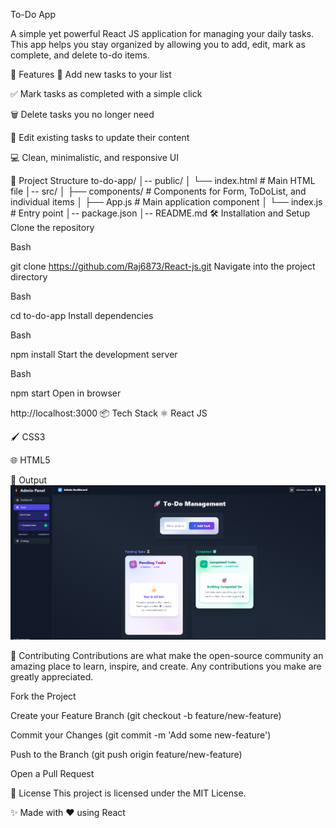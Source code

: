To-Do App

A simple yet powerful React JS application for managing your daily tasks. This app helps you stay organized by allowing you to add, edit, mark as complete, and delete to-do items.

🚀 Features
📝 Add new tasks to your list

✅ Mark tasks as completed with a simple click

🗑️ Delete tasks you no longer need

🎨 Edit existing tasks to update their content

💻 Clean, minimalistic, and responsive UI

📂 Project Structure
to-do-app/
│-- public/
│   └── index.html         # Main HTML file
│-- src/
│   ├── components/        # Components for Form, ToDoList, and individual items
│   ├── App.js             # Main application component
│   └── index.js           # Entry point
│-- package.json
│-- README.md
🛠️ Installation and Setup
Clone the repository

Bash

git clone https://github.com/Raj6873/React-js.git
Navigate into the project directory

Bash

cd to-do-app
Install dependencies

Bash

npm install
Start the development server

Bash

npm start
Open in browser

http://localhost:3000
📦 Tech Stack
⚛️ React JS

🖌️ CSS3

🌐 HTML5

📸 Output
<img src="src/assets/output.png" alt="To-Do App Output" />

🤝 Contributing
Contributions are what make the open-source community an amazing place to learn, inspire, and create. Any contributions you make are greatly appreciated.

Fork the Project

Create your Feature Branch (git checkout -b feature/new-feature)

Commit your Changes (git commit -m 'Add some new-feature')

Push to the Branch (git push origin feature/new-feature)

Open a Pull Request

📜 License
This project is licensed under the MIT License.

✨ Made with ❤️ using React